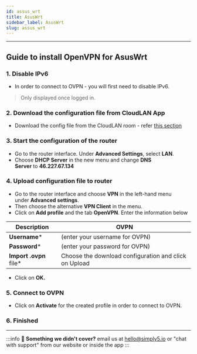 ```yaml
---
id: assus_wrt
title: AsusWrt
sidebar_label: AsusWrt
slug: assus_wrt
---
```

---

## **Guide to install OpenVPN for AsusWrt**

### **1. Disable IPv6**

- In order to connect to OVPN - you will first need to disable IPv6.

> Only displayed once logged in.

### **2. Download the configuration file from CloudLAN App**

- Download the config file from the CloudLAN room - refer [this section](./../../../docs/guides/openvpn_clients.md)

### **3. Start the configuration of the router**

- Go to the router interface. Under **Advanced Settings**, select **LAN**.
- Choose **DHCP Server** in the new menu and change **DNS Server** to **46.227.67.134**

### **4. Upload configuration file to router**

- Go to the router interface and choose **VPN** in the left-hand menu under **Advanced settings**.
- Then choose the alternative **VPN Client** in the menu.
- Click on **Add profile** and the tab **OpenVPN**. Enter the information below

| Description            | OVPN                                                  |
| ---------------------- | ----------------------------------------------------- |
| **Username***          | (enter your username for OVPN)                        |
| **Password***          | (enter your password for OVPN)                        |
| **Import .ovpn** file* | Choose the download configuration and click on Upload |

- Click on **OK.**

### **5. Connect to OVPN**

- Click on **Activate** for the created profile in order to connect to OVPN.

### **6. Finished**

---
:::info
:information_desk_person: **Something we didn't cover?**
email us at [hello@simply5.io](mailto:hello@simply5.io) or "chat with support" from our website or inside the app
:::